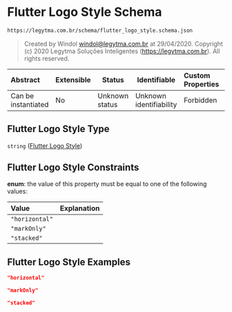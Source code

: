 # Flutter Logo Style Schema

```txt
https://legytma.com.br/schema/flutter_logo_style.schema.json
```




> Created by Windol [windol@legytma.com.br](mailto:windol@legytma.com.br) at 29/04/2020.
> Copyright (c) 2020 Legytma Soluções Inteligentes (<https://legytma.com.br>). All rights reserved.
>

| Abstract            | Extensible | Status         | Identifiable            | Custom Properties | Additional Properties | Access Restrictions | Defined In                                                                                        |
| :------------------ | ---------- | -------------- | ----------------------- | :---------------- | --------------------- | ------------------- | ------------------------------------------------------------------------------------------------- |
| Can be instantiated | No         | Unknown status | Unknown identifiability | Forbidden         | Allowed               | none                | [flutter_logo_style.schema.json](../schema/flutter_logo_style.schema.json "open original schema") |

## Flutter Logo Style Type

`string` ([Flutter Logo Style](flutter_logo_style.md))

## Flutter Logo Style Constraints

**enum**: the value of this property must be equal to one of the following values:

| Value          | Explanation |
| :------------- | ----------- |
| `"horizontal"` |             |
| `"markOnly"`   |             |
| `"stacked"`    |             |

## Flutter Logo Style Examples

```json
"horizontal"
```

```json
"markOnly"
```

```json
"stacked"
```
